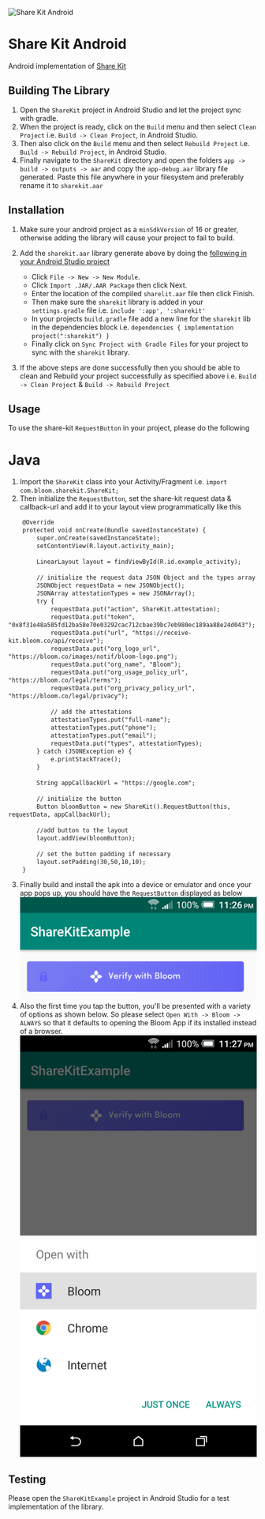 ![Share Kit Android](https://github.com/hellobloom/share-kit/raw/master/images/logo.png)

# Share Kit Android

Android implementation of [Share Kit](https://github.com/hellobloom/share-kit#readme)

## Building The Library

1. Open the `ShareKit` project in Android Studio and let the project sync with gradle.
2. When the project is ready, click on the `Build` menu and then select `Clean Project` i.e. `Build -> Clean Project`, in Android Studio.
3. Then also  click on the `Build` menu and then select `Rebuild Project` i.e. `Build -> Rebuild Project`, in Android Studio.
4. Finally navigate to the `ShareKit` directory and open the folders `app -> build -> outputs -> aar` and copy the `app-debug.aar` library file generated. Paste this file anywhere in your filesystem and preferably rename it to `sharekit.aar`

## Installation

1. Make sure your android project as a `minSdkVersion` of 16  or greater, otherwise adding the library will cause your project to fail to build.
2. Add the `sharekit.aar` library generate above by doing the [following in your Android Studio project](https://developer.android.com/studio/projects/android-library)
	- Click `File -> New -> New Module`.
    - Click `Import .JAR/.AAR Package` then click Next.
    - Enter the location of the compiled `sharelit.aar` file then click Finish.
    - Then make sure the `sharekit` library is added in your `settings.gradle` file i.e. `include ':app', ':sharekit'`
    - In your projects `build.gradle` file add a new line for the `sharekit` lib in the dependencies block 
    	i.e. 
    	    ```
    			dependencies {
    				implementation project(":sharekit")
				}
			```
	- Finally click on `Sync Project with Gradle Files` for your project to sync with the `sharekit` library. 

3. If the above steps are done successfully then you should be able to clean and Rebuild your project successfully as specified above i.e. `Build -> Clean Project` & `Build -> Rebuild Project`

## Usage

To use the share-kit `RequestButton` in your project, please do the following

# Java

1. Import the `ShareKit` class into your Activity/Fragment i.e. `import com.bloom.sharekit.ShareKit;`
2. Then initialize the `RequestButton`, set the share-kit request data & callback-url and add it to your layout view programmatically like this

```
    @Override
    protected void onCreate(Bundle savedInstanceState) {
        super.onCreate(savedInstanceState);
        setContentView(R.layout.activity_main);

        LinearLayout layout = findViewById(R.id.example_activity);

        // initialize the request data JSON Object and the types array
        JSONObject requestData = new JSONObject();
        JSONArray attestationTypes = new JSONArray();
        try {
            requestData.put("action", ShareKit.attestation);
            requestData.put("token", "0x8f31e48a585fd12ba58e70e03292cac712cbae39bc7eb980ec189aa88e24d043");
            requestData.put("url", "https://receive-kit.bloom.co/api/receive");
            requestData.put("org_logo_url", "https://bloom.co/images/notif/bloom-logo.png");
            requestData.put("org_name", "Bloom");
            requestData.put("org_usage_policy_url", "https://bloom.co/legal/terms");
            requestData.put("org_privacy_policy_url", "https://bloom.co/legal/privacy");

            // add the attestations
            attestationTypes.put("full-name");
            attestationTypes.put("phone");
            attestationTypes.put("email");
            requestData.put("types", attestationTypes);
        } catch (JSONException e) {
            e.printStackTrace();
        }

        String appCallbackUrl = "https://google.com";

        // initialize the button
        Button bloomButton = new ShareKit().RequestButton(this, requestData, appCallbackUrl);

        //add button to the layout
        layout.addView(bloomButton);

        // set the button padding if necessary
        layout.setPadding(30,50,10,10);
    }
```
3. Finally build and install the apk into a device or emulator and once your app pops up, you should have the `RequestButton` displayed as below
   ![request-button](images/requestbutton.png)
4. Also the first time you tap the button, you'll be presented with a variety of options as shown below. So please select `Open With -> Bloom -> ALWAYS` so that it defaults to opening the Bloom App if its installed instead of a browser.
	![first-time-open](images/firsttime.png)

## Testing

Please open the `ShareKitExample` project in Android Studio for a test implementation of the library.






